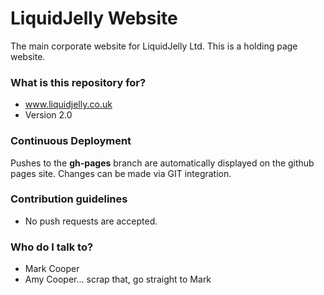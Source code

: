 # LiquidJelly Website #

The main corporate website for LiquidJelly Ltd. This is a holding page website.

### What is this repository for? ###

* www.liquidjelly.co.uk
* Version 2.0

### Continuous Deployment ###

Pushes to the **gh-pages** branch are automatically displayed on the github pages site.
Changes can be made via GIT integration.

### Contribution guidelines ###

* No push requests are accepted.

### Who do I talk to? ###

* Mark Cooper
* Amy Cooper... scrap that, go straight to Mark